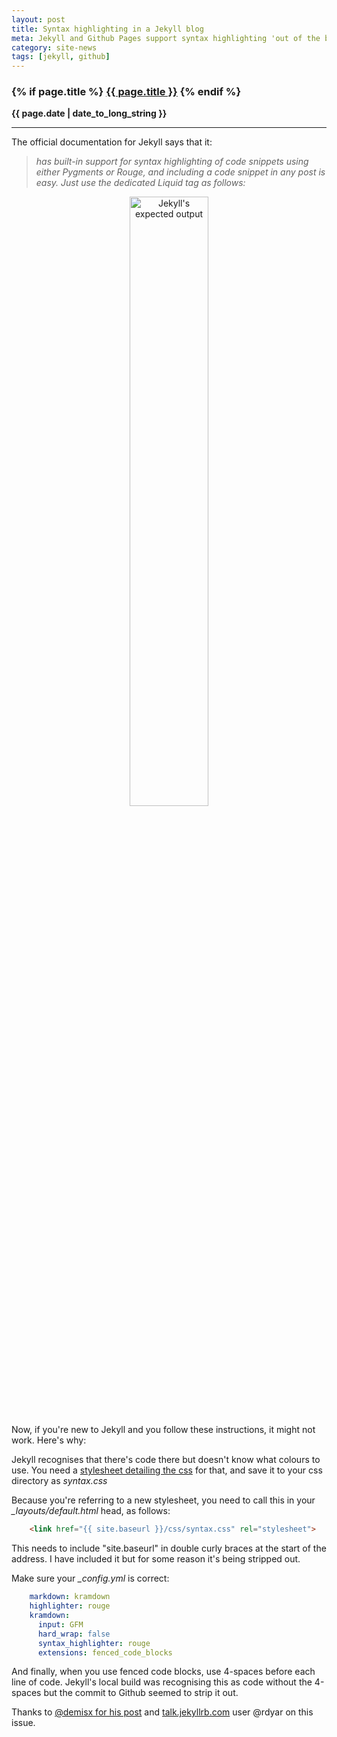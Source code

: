 ```yaml
---
layout: post
title: Syntax highlighting in a Jekyll blog
meta: Jekyll and Github Pages support syntax highlighting 'out of the box', but it doesn't work unless you've set it up properly.
category: site-news
tags: [jekyll, github]
---
```

<h3 class="page.title">
  {% if page.title %}
      <a href="{{ site.baseurl }}{{ page.url }}">{{ page.title }}</a>
  {% endif %}
</h3>

**{{ page.date | date_to_long_string }}**

___
The official documentation for Jekyll says that it:

> *has built-in support for syntax highlighting of code snippets using either Pygments or Rouge, and including a code snippet in any post is easy. Just use the dedicated Liquid tag as follows:*

<center>
<img src="{{ site.baseurl }}/images/jekyllSyntaxScrot.png" alt="Jekyll's expected output" width="50%">
</center>

Now, if you're new to Jekyll and you follow these instructions, it might not work. Here's why:

Jekyll recognises that there's code there but doesn't know what colours to use. You need a [stylesheet detailing the css](https://gist.githubusercontent.com/demisx/025698a7b5e314a7a4b5/raw/d2086c7f59105db4da1ed8d1df8d8586666f66ea/syntax.css) for that, and save it to your css directory as *syntax.css*

Because you're referring to a new stylesheet, you need to call this in your *_layouts/default.html* head, as follows:

``` html
    <link href="{{ site.baseurl }}/css/syntax.css" rel="stylesheet">
```

This needs to include "site.baseurl" in double curly braces at the start of the address. I have included it but for some reason it's being stripped out.

Make sure your *_config.yml* is correct:

``` yaml
    markdown: kramdown
    highlighter: rouge
    kramdown:
      input: GFM
      hard_wrap: false
      syntax_highlighter: rouge
      extensions: fenced_code_blocks
```

And finally, when you use fenced code blocks, use 4-spaces before each line of code. Jekyll's local build was recognising this as code without the 4-spaces but the commit to Github seemed to strip it out.

Thanks to [@demisx for his post](https://demisx.github.io/jekyll/2014/01/13/improve-code-highlighting-in-jekyll.html) and [talk.jekyllrb.com](talk.jekyllrb) user @rdyar on this issue.
